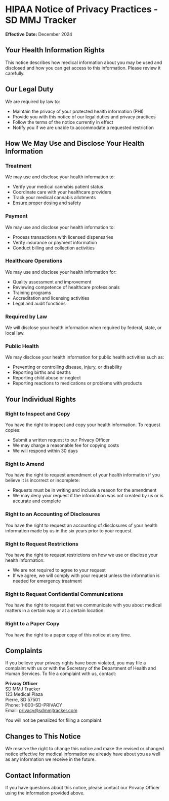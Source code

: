 # HIPAA Notice of Privacy Practices - SD MMJ Tracker

**Effective Date:** December 2024

## Your Health Information Rights

This notice describes how medical information about you may be used and disclosed and how you can get access to this information. Please review it carefully.

## Our Legal Duty

We are required by law to:
- Maintain the privacy of your protected health information (PHI)
- Provide you with this notice of our legal duties and privacy practices
- Follow the terms of the notice currently in effect
- Notify you if we are unable to accommodate a requested restriction

## How We May Use and Disclose Your Health Information

### Treatment
We may use and disclose your health information to:
- Verify your medical cannabis patient status
- Coordinate care with your healthcare providers
- Track your medical cannabis allotments
- Ensure proper dosing and safety

### Payment
We may use and disclose your health information to:
- Process transactions with licensed dispensaries
- Verify insurance or payment information
- Conduct billing and collection activities

### Healthcare Operations
We may use and disclose your health information for:
- Quality assessment and improvement
- Reviewing competence of healthcare professionals
- Training programs
- Accreditation and licensing activities
- Legal and audit functions

### Required by Law
We will disclose your health information when required by federal, state, or local law.

### Public Health
We may disclose your health information for public health activities such as:
- Preventing or controlling disease, injury, or disability
- Reporting births and deaths
- Reporting child abuse or neglect
- Reporting reactions to medications or problems with products

## Your Individual Rights

### Right to Inspect and Copy
You have the right to inspect and copy your health information. To request copies:
- Submit a written request to our Privacy Officer
- We may charge a reasonable fee for copying costs
- We will respond within 30 days

### Right to Amend
You have the right to request amendment of your health information if you believe it is incorrect or incomplete:
- Requests must be in writing and include a reason for the amendment
- We may deny your request if the information was not created by us or is accurate and complete

### Right to an Accounting of Disclosures
You have the right to request an accounting of disclosures of your health information made by us in the six years prior to your request.

### Right to Request Restrictions
You have the right to request restrictions on how we use or disclose your health information:
- We are not required to agree to your request
- If we agree, we will comply with your request unless the information is needed for emergency treatment

### Right to Request Confidential Communications
You have the right to request that we communicate with you about medical matters in a certain way or at a certain location.

### Right to a Paper Copy
You have the right to a paper copy of this notice at any time.

## Complaints

If you believe your privacy rights have been violated, you may file a complaint with us or with the Secretary of the Department of Health and Human Services. To file a complaint with us, contact:

**Privacy Officer**  
SD MMJ Tracker  
123 Medical Plaza  
Pierre, SD 57501  
Phone: 1-800-SD-PRIVACY  
Email: privacy@sdmmjtracker.com

You will not be penalized for filing a complaint.

## Changes to This Notice

We reserve the right to change this notice and make the revised or changed notice effective for medical information we already have about you as well as any information we receive in the future.

## Contact Information

If you have questions about this notice, please contact our Privacy Officer using the information provided above.